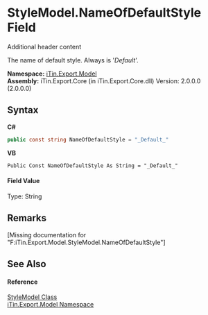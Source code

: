# StyleModel.NameOfDefaultStyle Field
Additional header content 

The name of default style. Always is '_Default_'.

**Namespace:**&nbsp;<a href="N_iTin_Export_Model">iTin.Export.Model</a><br />**Assembly:**&nbsp;iTin.Export.Core (in iTin.Export.Core.dll) Version: 2.0.0.0 (2.0.0.0)

## Syntax

**C#**<br />
``` C#
public const string NameOfDefaultStyle = "_Default_"
```

**VB**<br />
``` VB
Public Const NameOfDefaultStyle As String = "_Default_"
```


#### Field Value
Type: String

## Remarks
\[Missing <remarks> documentation for "F:iTin.Export.Model.StyleModel.NameOfDefaultStyle"\]

## See Also


#### Reference
<a href="T_iTin_Export_Model_StyleModel">StyleModel Class</a><br /><a href="N_iTin_Export_Model">iTin.Export.Model Namespace</a><br />